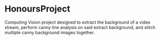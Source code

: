 # HonoursProject
Computing Vision project designed to extract the background of a video stream, perform canny line analysis on said extract background, and stitch multiple canny background images together.
